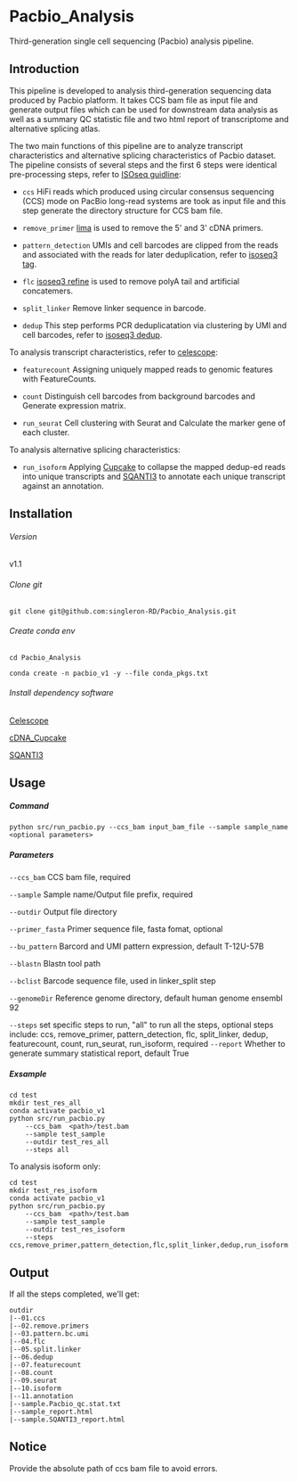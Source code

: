 # Pacbio_Analysis
Third-generation single cell sequencing (Pacbio) analysis pipeline.

## Introduction

This pipeline is developed to analysis third-generation sequencing data produced by Pacbio platform. It takes CCS bam file as input file and generate output files which can be used for downstream data analysis as well as a summary QC statistic file and two html report of transcriptome and alternative splicing atlas.

The two main functions of this pipeline are to analyze transcript characteristics and alternative splicing characteristics of Pacbio dataset. The pipeline consists of several steps and the first 6 steps were identical pre-processing steps, refer to [ISOseq guidline](https://github.com/Magdoll/cDNA_Cupcake/wiki/Iso-Seq-Single-Cell-Analysis:-Recommended-Analysis-Guidelines):

* `ccs` HiFi reads which produced using circular consensus sequencing (CCS) mode on PacBio long-read systems are took as input file and this step generate the directory structure for CCS bam file.

* `remove_primer`   [lima](https://lima.how/) is used to remove the 5' and 3' cDNA primers.

* `pattern_detection` UMIs and cell barcodes are clipped from the reads and associated with the reads for later deduplication, refer to [isoseq3 tag](https://isoseq.how/umi/cli-workflow.html#step-3---tag).

* `flc` [isoseq3 refine](https://isoseq.how/umi/cli-workflow.html) is used to remove polyA tail and artificial concatemers.

* `split_linker`    Remove linker sequence in barcode.

* `dedup`   This step performs PCR deduplicatation via clustering by UMI and cell barcodes, refer to [isoseq3 dedup](https://isoseq.how/umi/cli-workflow.html#step-5---deduplication).

To analysis transcript characteristics, refer to [celescope](https://github.com/singleron-RD/CeleScope):

* `featurecount`    Assigning uniquely mapped reads to genomic features with FeatureCounts.

* `count` Distinguish cell barcodes from background barcodes and Generate expression matrix.

* `run_seurat`  Cell clustering with Seurat and Calculate the marker gene of each cluster.

To analysis alternative splicing characteristics:

* `run_isoform` Applying [Cupcake](https://github.com/Magdoll/cDNA_Cupcake/) to collapse the mapped dedup-ed reads into unique transcripts and [SQANTI3](https://github.com/ConesaLab/SQANTI3) to annotate each unique transcript against an annotation.

## Installation

###### Version

v1.1

###### Clone git
`git clone git@github.com:singleron-RD/Pacbio_Analysis.git`

###### Create conda env
`cd Pacbio_Analysis`

`conda create -n pacbio_v1 -y --file conda_pkgs.txt`

###### Install dependency software
[Celescope](https://github.com/singleron-RD/CeleScope/blob/master/docs/installation.md)

[cDNA_Cupcake](https://github.com/Magdoll/cDNA_Cupcake)

[SQANTI3](https://github.com/ConesaLab/SQANTI3)

## Usage

##### Command

`python src/run_pacbio.py --ccs_bam input_bam_file --sample sample_name <optional parameters>`

##### Parameters

`--ccs_bam` CCS bam file, required

`--sample`  Sample name/Output file prefix, required

`--outdir`  Output file directory

`--primer_fasta`    Primer sequence file, fasta fomat, optional   

`--bu_pattern`  Barcord and UMI pattern expression, default T-12U-57B

`--blastn`  Blastn tool path

`--bclist`  Barcode sequence file, used in linker_split step

`--genomeDir`   Reference genome directory, default human genome ensembl 92

`--steps`   set specific steps to run, "all" to run all the steps, optional steps include: ccs, remove_primer, pattern_detection, flc, split_linker, dedup, featurecount, count, run_seurat, run_isoform, required
`--report`   Whether to generate summary statistical report, default True



##### Exsample
```
cd test
mkdir test_res_all
conda activate pacbio_v1
python src/run_pacbio.py 
    --ccs_bam  <path>/test.bam
    --sample test_sample
    --outdir test_res_all
    --steps all
```

To analysis isoform only:

```
cd test
mkdir test_res_isoform
conda activate pacbio_v1
python src/run_pacbio.py 
    --ccs_bam  <path>/test.bam
    --sample test_sample
    --outdir test_res_isoform
    --steps ccs,remove_primer,pattern_detection,flc,split_linker,dedup,run_isoform
```

## Output

If all the steps completed, we'll get:

```
outdir
|--01.ccs
|--02.remove.primers
|--03.pattern.bc.umi
|--04.flc
|--05.split.linker
|--06.dedup
|--07.featurecount
|--08.count
|--09.seurat
|--10.isoform
|--11.annotation
|--sample.Pacbio_qc.stat.txt
|--sample_report.html
|--sample.SQANTI3_report.html
```

## Notice

Provide the absolute path of ccs bam file to avoid errors.





